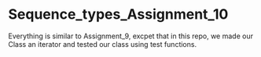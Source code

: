 # Sequence_types_Assignment_10

Everything is similar to Assignment_9, excpet that in this repo, we made our Class an iterator and tested our class using test functions.
